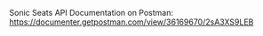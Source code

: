 Sonic Seats API Documentation on Postman:
https://documenter.getpostman.com/view/36169670/2sA3XS9LEB